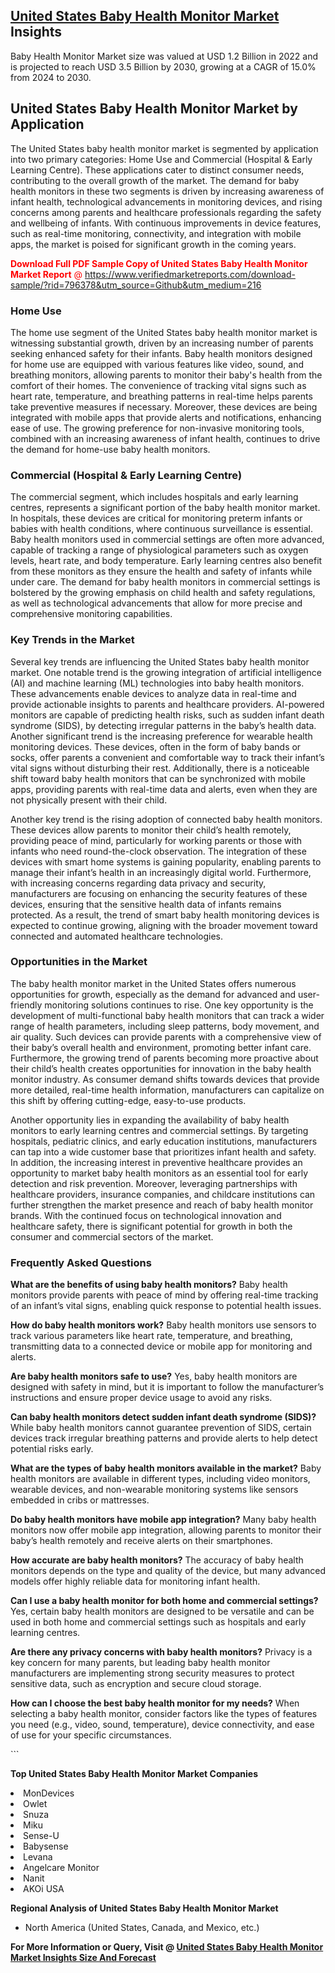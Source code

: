 <h2><a href="https://www.verifiedmarketreports.com/download-sample/?rid=796378&amp;utm_source=Github&amp;utm_medium=216" target="_blank">United States Baby Health Monitor Market</a> Insights</h2><p>Baby Health Monitor Market size was valued at USD 1.2 Billion in 2022 and is projected to reach USD 3.5 Billion by 2030, growing at a CAGR of 15.0% from 2024 to 2030.</p><p><h2>United States Baby Health Monitor Market by Application</h2><p>The United States baby health monitor market is segmented by application into two primary categories: Home Use and Commercial (Hospital & Early Learning Centre). These applications cater to distinct consumer needs, contributing to the overall growth of the market. The demand for baby health monitors in these two segments is driven by increasing awareness of infant health, technological advancements in monitoring devices, and rising concerns among parents and healthcare professionals regarding the safety and wellbeing of infants. With continuous improvements in device features, such as real-time monitoring, connectivity, and integration with mobile apps, the market is poised for significant growth in the coming years. </p><p><p><span class=""><span style="color: #ff0000;"><strong>Download Full PDF Sample Copy of United States Baby Health Monitor Market Report</strong> @ </span><a href="https://www.verifiedmarketreports.com/download-sample/?rid=796378&amp;utm_source=Github&amp;utm_medium=216" target="_blank">https://www.verifiedmarketreports.com/download-sample/?rid=796378&amp;utm_source=Github&amp;utm_medium=216</a></span></p></p><h3>Home Use</h3><p>The home use segment of the United States baby health monitor market is witnessing substantial growth, driven by an increasing number of parents seeking enhanced safety for their infants. Baby health monitors designed for home use are equipped with various features like video, sound, and breathing monitors, allowing parents to monitor their baby's health from the comfort of their homes. The convenience of tracking vital signs such as heart rate, temperature, and breathing patterns in real-time helps parents take preventive measures if necessary. Moreover, these devices are being integrated with mobile apps that provide alerts and notifications, enhancing ease of use. The growing preference for non-invasive monitoring tools, combined with an increasing awareness of infant health, continues to drive the demand for home-use baby health monitors. <h3>Commercial (Hospital & Early Learning Centre)</h3><p>The commercial segment, which includes hospitals and early learning centres, represents a significant portion of the baby health monitor market. In hospitals, these devices are critical for monitoring preterm infants or babies with health conditions, where continuous surveillance is essential. Baby health monitors used in commercial settings are often more advanced, capable of tracking a range of physiological parameters such as oxygen levels, heart rate, and body temperature. Early learning centres also benefit from these monitors as they ensure the health and safety of infants while under care. The demand for baby health monitors in commercial settings is bolstered by the growing emphasis on child health and safety regulations, as well as technological advancements that allow for more precise and comprehensive monitoring capabilities. <h3>Key Trends in the Market</h3><p>Several key trends are influencing the United States baby health monitor market. One notable trend is the growing integration of artificial intelligence (AI) and machine learning (ML) technologies into baby health monitors. These advancements enable devices to analyze data in real-time and provide actionable insights to parents and healthcare providers. AI-powered monitors are capable of predicting health risks, such as sudden infant death syndrome (SIDS), by detecting irregular patterns in the baby’s health data. Another significant trend is the increasing preference for wearable health monitoring devices. These devices, often in the form of baby bands or socks, offer parents a convenient and comfortable way to track their infant’s vital signs without disturbing their rest. Additionally, there is a noticeable shift toward baby health monitors that can be synchronized with mobile apps, providing parents with real-time data and alerts, even when they are not physically present with their child.<p>Another key trend is the rising adoption of connected baby health monitors. These devices allow parents to monitor their child’s health remotely, providing peace of mind, particularly for working parents or those with infants who need round-the-clock observation. The integration of these devices with smart home systems is gaining popularity, enabling parents to manage their infant’s health in an increasingly digital world. Furthermore, with increasing concerns regarding data privacy and security, manufacturers are focusing on enhancing the security features of these devices, ensuring that the sensitive health data of infants remains protected. As a result, the trend of smart baby health monitoring devices is expected to continue growing, aligning with the broader movement toward connected and automated healthcare technologies. </p><h3>Opportunities in the Market</h3><p>The baby health monitor market in the United States offers numerous opportunities for growth, especially as the demand for advanced and user-friendly monitoring solutions continues to rise. One key opportunity is the development of multi-functional baby health monitors that can track a wider range of health parameters, including sleep patterns, body movement, and air quality. Such devices can provide parents with a comprehensive view of their baby’s overall health and environment, promoting better infant care. Furthermore, the growing trend of parents becoming more proactive about their child’s health creates opportunities for innovation in the baby health monitor industry. As consumer demand shifts towards devices that provide more detailed, real-time health information, manufacturers can capitalize on this shift by offering cutting-edge, easy-to-use products.<p>Another opportunity lies in expanding the availability of baby health monitors to early learning centres and commercial settings. By targeting hospitals, pediatric clinics, and early education institutions, manufacturers can tap into a wide customer base that prioritizes infant health and safety. In addition, the increasing interest in preventive healthcare provides an opportunity to market baby health monitors as an essential tool for early detection and risk prevention. Moreover, leveraging partnerships with healthcare providers, insurance companies, and childcare institutions can further strengthen the market presence and reach of baby health monitor brands. With the continued focus on technological innovation and healthcare safety, there is significant potential for growth in both the consumer and commercial sectors of the market. </p><h3>Frequently Asked Questions</h3><p><b>What are the benefits of using baby health monitors?</b> Baby health monitors provide parents with peace of mind by offering real-time tracking of an infant’s vital signs, enabling quick response to potential health issues.</p><p><b>How do baby health monitors work?</b> Baby health monitors use sensors to track various parameters like heart rate, temperature, and breathing, transmitting data to a connected device or mobile app for monitoring and alerts.</p><p><b>Are baby health monitors safe to use?</b> Yes, baby health monitors are designed with safety in mind, but it is important to follow the manufacturer’s instructions and ensure proper device usage to avoid any risks.</p><p><b>Can baby health monitors detect sudden infant death syndrome (SIDS)?</b> While baby health monitors cannot guarantee prevention of SIDS, certain devices track irregular breathing patterns and provide alerts to help detect potential risks early.</p><p><b>What are the types of baby health monitors available in the market?</b> Baby health monitors are available in different types, including video monitors, wearable devices, and non-wearable monitoring systems like sensors embedded in cribs or mattresses.</p><p><b>Do baby health monitors have mobile app integration?</b> Many baby health monitors now offer mobile app integration, allowing parents to monitor their baby’s health remotely and receive alerts on their smartphones.</p><p><b>How accurate are baby health monitors?</b> The accuracy of baby health monitors depends on the type and quality of the device, but many advanced models offer highly reliable data for monitoring infant health.</p><p><b>Can I use a baby health monitor for both home and commercial settings?</b> Yes, certain baby health monitors are designed to be versatile and can be used in both home and commercial settings such as hospitals and early learning centres.</p><p><b>Are there any privacy concerns with baby health monitors?</b> Privacy is a key concern for many parents, but leading baby health monitor manufacturers are implementing strong security measures to protect sensitive data, such as encryption and secure cloud storage.</p><p><b>How can I choose the best baby health monitor for my needs?</b> When selecting a baby health monitor, consider factors like the types of features you need (e.g., video, sound, temperature), device connectivity, and ease of use for your specific circumstances.</p>```</p><p><strong>Top United States Baby Health Monitor Market Companies</strong></p><div data-test-id=""><p><li>MonDevices</li><li> Owlet</li><li> Snuza</li><li> Miku</li><li> Sense-U</li><li> Babysense</li><li> Levana</li><li> Angelcare Monitor</li><li> Nanit</li><li> AKOi USA</li></p><div><strong>Regional Analysis of&nbsp;United States Baby Health Monitor Market</strong></div><ul><li dir="ltr"><p dir="ltr">North America&nbsp;(United States, Canada, and Mexico, etc.)</p></li></ul><p><strong>For More Information or Query, Visit @&nbsp;</strong><strong><a href="https://www.verifiedmarketreports.com/product/baby-health-monitor-market/?utm_source=Github&amp;utm_medium=216" target="_blank">United States Baby Health Monitor Market Insights Size And Forecast</a></strong></p></div>
